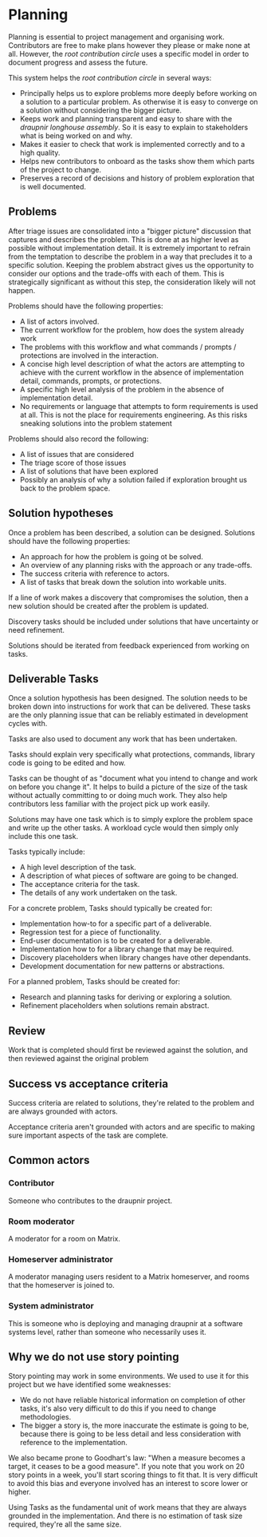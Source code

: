 # Planning

Planning is essential to project management and organising work. Contributors
are free to make plans however they please or make none at all. However, the
_root contribution circle_ uses a specific model in order to document progress
and assess the future.

This system helps the _root contribution circle_ in several ways:

- Principally helps us to explore problems more deeply before working on a
  solution to a particular problem. As otherwise it is easy to converge on a
  solution without considering the bigger picture.
- Keeps work and planning transparent and easy to share with the _draupnir
  longhouse assembly_. So it is easy to explain to stakeholders what is being
  worked on and why.
- Makes it easier to check that work is implemented correctly and to a high
  quality.
- Helps new contributors to onboard as the tasks show them which parts of the
  project to change.
- Preserves a record of decisions and history of problem exploration that is
  well documented.

## Problems

After triage issues are consolidated into a "bigger picture" discussion that
captures and describes the problem. This is done at as higher level as possible
without implementation detail. It is extremely important to refrain from the
temptation to describe the problem in a way that precludes it to a specific
solution. Keeping the problem abstract gives us the opportunity to consider our
options and the trade-offs with each of them. This is strategically significant
as without this step, the consideration likely will not happen.

Problems should have the following properties:

- A list of actors involved.
- The current workflow for the problem, how does the system already work
- The problems with this workflow and what commands / prompts / protections are
  involved in the interaction.
- A concise high level description of what the actors are attempting to achieve
  with the current workflow in the absence of implementation detail, commands,
  prompts, or protections.
- A specific high level analysis of the problem in the absence of implementation
  detail.
- No requirements or language that attempts to form requirements is used at all.
  This is not the place for requirements engineering. As this risks sneaking
  solutions into the problem statement

Problems should also record the following:

- A list of issues that are considered
- The triage score of those issues
- A list of solutions that have been explored
- Possibly an analysis of why a solution failed if exploration brought us back
  to the problem space.

## Solution hypotheses

Once a problem has been described, a solution can be designed. Solutions should
have the following properties:

- An approach for how the problem is going ot be solved.
- An overview of any planning risks with the approach or any trade-offs.
- The success criteria with reference to actors.
- A list of tasks that break down the solution into workable units.

If a line of work makes a discovery that compromises the solution, then a new
solution should be created after the problem is updated.

Discovery tasks should be included under solutions that have uncertainty or need
refinement.

Solutions should be iterated from feedback experienced from working on tasks.

## Deliverable Tasks

Once a solution hypothesis has been designed. The solution needs to be broken
down into instructions for work that can be delivered. These tasks are the only
planning issue that can be reliably estimated in development cycles with.

Tasks are also used to document any work that has been undertaken.

Tasks should explain very specifically what protections, commands, library code
is going to be edited and how.

Tasks can be thought of as "document what you intend to change and work on
before you change it". It helps to build a picture of the size of the task
without actually committing to or doing much work. They also help contributors
less familiar with the project pick up work easily.

Solutions may have one task which is to simply explore the problem space and
write up the other tasks. A workload cycle would then simply only include this
one task.

Tasks typically include:

- A high level description of the task.
- A description of what pieces of software are going to be changed.
- The acceptance criteria for the task.
- The details of any work undertaken on the task.

For a concrete problem, Tasks should typically be created for:

- Implementation how-to for a specific part of a deliverable.
- Regression test for a piece of functionality.
- End-user documentation is to be created for a deliverable.
- Implementation how to for a library change that may be required.
- Discovery placeholders when library changes have other dependants.
- Development documentation for new patterns or abstractions.

For a planned problem, Tasks should be created for:

- Research and planning tasks for deriving or exploring a solution.
- Refinement placeholders when solutions remain abstract.

## Review

Work that is completed should first be reviewed against the solution, and then
reviewed against the original problem

## Success vs acceptance criteria

Success criteria are related to solutions, they're related to the problem and
are always grounded with actors.

Acceptance criteria aren't grounded with actors and are specific to making sure
important aspects of the task are complete.

## Common actors

### Contributor

Someone who contributes to the draupnir project.

### Room moderator

A moderator for a room on Matrix.

### Homeserver administrator

A moderator managing users resident to a Matrix homeserver, and rooms that the
homeserver is joined to.

### System administrator

This is someone who is deploying and managing draupnir at a software systems
level, rather than someone who necessarily uses it.

## Why we do not use story pointing

<!-- cspell:ignore Goodhart's -->

Story pointing may work in some environments. We used to use it for this project
but we have identified some weaknesses:

- We do not have reliable historical information on completion of other tasks,
  it's also very difficult to do this if you need to change methodologies.
- The bigger a story is, the more inaccurate the estimate is going to be,
  because there is going to be less detail and less consideration with reference
  to the implementation.

We also became prone to Goodhart's law: "When a measure becomes a target, it
ceases to be a good measure". If you note that you work on 20 story points in a
week, you'll start scoring things to fit that. It is very difficult to avoid
this bias and everyone involved has an interest to score lower or higher.

Using Tasks as the fundamental unit of work means that they are always grounded
in the implementation. And there is no estimation of task size required, they're
all the same size.
